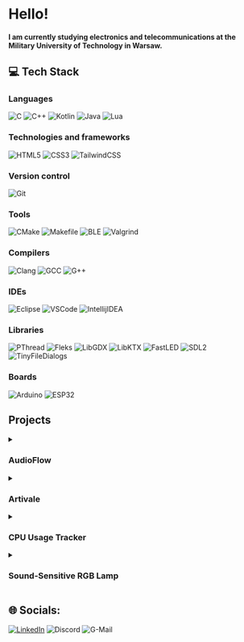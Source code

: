 # Hello!
#### I am currently studying electronics and telecommunications at the Military University of Technology in Warsaw. 
## 💻 Tech Stack
### Languages
![C](https://img.shields.io/badge/c-%2300599C.svg?style=for-the-badge&logo=c&logoColor=white) 
![C++](https://img.shields.io/badge/c++-%2300599C.svg?style=for-the-badge&logo=c%2B%2B&logoColor=white) 
![Kotlin](https://img.shields.io/badge/kotlin-%230095D5.svg?style=for-the-badge&logo=kotlin&logoColor=white) 
![Java](https://img.shields.io/badge/java-%23ED8B00.svg?style=for-the-badge&logo=java&logoColor=white) 
![Lua](https://img.shields.io/badge/lua-%232C2D72.svg?style=for-the-badge&logo=lua&logoColor=white)

### Technologies and frameworks
![HTML5](https://img.shields.io/badge/html5-%23E34F26.svg?style=for-the-badge&logo=html5&logoColor=white) ![CSS3](https://img.shields.io/badge/css3-%231572B6.svg?style=for-the-badge&logo=css3&logoColor=white) ![TailwindCSS](https://img.shields.io/badge/tailwindcss-%2338B2AC.svg?style=for-the-badge&logo=tailwind-css&logoColor=white) 

### Version control
![Git](https://img.shields.io/badge/git-%23FF0000.svg?style=for-the-badge&logo=git&logoColor=white)

### Tools 
![CMake](https://img.shields.io/badge/CMake-%23008FBA.svg?style=for-the-badge&logo=cmake&logoColor=white) ![Makefile](https://img.shields.io/badge/makefile-ffa500?style=for-the-badge)  ![BLE](https://img.shields.io/badge/BLE-%23190094.svg?style=for-the-badge&logo=bluetooth&logoColor=white)  ![Valgrind](https://img.shields.io/badge/Valgrind-008000?style=for-the-badge)

### Compilers 
![Clang](https://img.shields.io/badge/clang-2B7489?style=for-the-badge) ![GCC](https://img.shields.io/badge/gcc-CD853F?style=for-the-badge) ![G++](https://img.shields.io/badge/g++-CD853F?style=for-the-badge)

### IDEs
![Eclipse](https://img.shields.io/badge/eclipse-%23190094.svg?style=for-the-badge&logo=eclipse&logoColor=white) ![VSCode](https://img.shields.io/badge/VSCode-007ACC?style=for-the-badge) ![IntellijIDEA](https://img.shields.io/badge/intellij_idea-000000?style=for-the-badge)

### Libraries
![PThread](https://img.shields.io/badge/pthread-222222?style=for-the-badge) ![Fleks](https://img.shields.io/badge/Fleks-999900?style=for-the-badge) ![LibGDX](https://img.shields.io/badge/libgdx-FF0000?style=for-the-badge) ![LibKTX](https://img.shields.io/badge/libktx-007ACC?style=for-the-badge) ![FastLED](https://img.shields.io/badge/fastled-870099?style=for-the-badge) ![SDL2](https://img.shields.io/badge/SDL2-173556?style=for-the-badge) ![TinyFileDialogs](https://img.shields.io/badge/tiny_file_dialogs-444444?style=for-the-badge)

### Boards
![Arduino](https://img.shields.io/badge/arduino-%2300979C.svg?style=for-the-badge&logo=arduino&logoColor=white) ![ESP32](https://img.shields.io/badge/esp32-000000?style=for-the-badge)

## Projects
<details>
<summary><h3>AudioFlow</h3></summary>

- *GitHub Repository:* https://github.com/Lvbor/AudioFlow
- *Tech Stack:*

![C](https://img.shields.io/badge/c-%2300599C.svg?style=for-the-badge&logo=c&logoColor=white) ![C++](https://img.shields.io/badge/c++-%2300599C.svg?style=for-the-badge&logo=c%2B%2B&logoColor=white) ![SDL2](https://img.shields.io/badge/SDL2-173556?style=for-the-badge) ![TinyFileDialogs](https://img.shields.io/badge/tiny_file_dialogs-444444?style=for-the-badge) ![VSCode](https://img.shields.io/badge/VSCode-007ACC?style=for-the-badge) ![G++](https://img.shields.io/badge/g++-CD853F?style=for-the-badge) ![Git](https://img.shields.io/badge/Git-FF0000?style=for-the-badge) ![Makefile](https://img.shields.io/badge/makefile-ffa500?style=for-the-badge) 

#### Description
AudioFlow is a simple audio player written in C++ using the SDL2 library. It allows you to play and manage a queue of music files.
#### Demo
![AudioFlow Screenshot](https://i.imgur.com/KGWa0Xe.png)

</details>

<details>
<summary><h3>Artivale</h3></summary>
  
* GitHub Repository: Private ([assets](https://rafaelmatos.itch.io/epic-rpg-world-pack-grass-land) protected by copyright)
* Tech Stack:

![Kotlin](https://img.shields.io/badge/kotlin-%230095D5.svg?style=for-the-badge&logo=kotlin&logoColor=white)  ![Fleks](https://img.shields.io/badge/Fleks-999900?style=for-the-badge) ![LibGDX](https://img.shields.io/badge/libgdx-FF0000?style=for-the-badge) ![LibKTX](https://img.shields.io/badge/libktx-007ACC?style=for-the-badge)  ![BOX2D LIGHTS](https://img.shields.io/badge/BOX2D_LIGHTS-238456?style=for-the-badge)   ![Scene2D](https://img.shields.io/badge/scene2d-031299?style=for-the-badge) ![GDX AI](https://img.shields.io/badge/gdx_ai-772248?style=for-the-badge)  ![Tiled](https://img.shields.io/badge/tiled-0312FF?style=for-the-badge) ![IntellijIDEA](https://img.shields.io/badge/intellij_idea-000000?style=for-the-badge) ![Git](https://img.shields.io/badge/git-%23FF0000.svg?style=for-the-badge&logo=git&logoColor=white) 

#### Members

- [Lvbor (me)](https://github.com/Lvbor) - Responsible for game engine development
- [PTyszka](https://github.com/PTyszka) - Implemented AI algorithms for the mobs, created enemy behaviors
- [bartkepl](https://github.com/bartkepl) - Designed and built game map using the Tiled editor
- [iikolodziej](https://github.com/iikolodziej) - Implemented user interface

#### Description

Artivale is an RPG game created as a project from the subject "Mobile Application Programming". The game was brought to life using a combination of technologies such as Kotlin, Fleks, LibGDX, LibKTX, Box2DLights, Scene2D, GDX AI, and Tiled, ensuring a solid foundation for immersive gameplay.

#### Demo
![Artivale Screenshot](https://i.imgur.com/TA4onxM.png)

</details>

<details>
<summary><h3>CPU Usage Tracker</h3></summary>

- *GitHub Repository:* https://github.com/Lvbor/cpu-usage-tracker
- *Tech Stack:*
  
![C](https://img.shields.io/badge/c-%2300599C.svg?style=for-the-badge&logo=c&logoColor=white) ![CMake](https://img.shields.io/badge/CMake-%23008FBA.svg?style=for-the-badge&logo=cmake&logoColor=white) ![VSCode](https://img.shields.io/badge/VSCode-007ACC?style=for-the-badge)  ![Clang](https://img.shields.io/badge/clang-2B7489?style=for-the-badge) ![GCC](https://img.shields.io/badge/gcc-CD853F?style=for-the-badge) ![Git](https://img.shields.io/badge/Git-FF0000?style=for-the-badge) ![PThread](https://img.shields.io/badge/pthread-222222?style=for-the-badge) ![Valgrind](https://img.shields.io/badge/Valgrind-008000?style=for-the-badge) ![LINUX](https://img.shields.io/badge/Linux-FCC624?style=for-the-badge&logo=linux&logoColor=black) 

#### Description

CPU Usage Tracker is an application that monitors the CPU usage of a system. It consists of multiple threads responsible for reading CPU data, analyzing the data, and logging the results. The application uses a queue to store CPU usage data and handles graceful termination through signal handlers.

#### Demo
![CPU Usage Tracker Screenshot](https://i.imgur.com/BlQu2fu.png)

</details>

<details>
<summary><h3>Sound-Sensitive RGB Lamp</h3></summary>

- *GitHub Repository:* https://github.com/Lvbor/Sound_sensitive_RGB_lamp
- *Tech Stack:*

![C++](https://img.shields.io/badge/c++-%2300599C.svg?style=for-the-badge&logo=c%2B%2B&logoColor=white) ![FastLED](https://img.shields.io/badge/fastled-870099?style=for-the-badge) ![VSCode](https://img.shields.io/badge/VSCode-007ACC?style=for-the-badge)  ![Git](https://img.shields.io/badge/git-%23FF0000.svg?style=for-the-badge&logo=git&logoColor=white) ![PlatformIO](https://img.shields.io/badge/PlatformIO-ebab34?style=for-the-badge) ![ESP32](https://img.shields.io/badge/esp32-000000?style=for-the-badge)
 
#### Description

The RGB lamp creates an ambient light source for homes that enhances the environment and adds an extra level of interactivity and excitement through sound-reactive technology.

#### Demo
![RGB Lamp Photo](https://i.imgur.com/qZDvhqL.jpg)

</details>

## 🌐 Socials:
[![LinkedIn](https://img.shields.io/badge/linkedin-%230A66C2.svg?style=for-the-badge&logo=linkedin&logoColor=white)](https://linkedin.com/in/https://www.linkedin.com/in/lvbor/) ![Discord](https://img.shields.io/badge/.crackthesky-7289d9?style=for-the-badge&logo=discord&logoColor=white) ![G-Mail](https://img.shields.io/badge/luborwitkowski123@gmail.com-c71610?style=for-the-badge&logo=gmail&logoColor=white)

